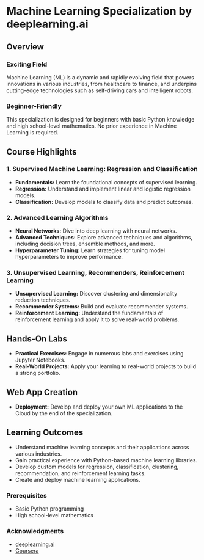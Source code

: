 # Machine Learning Specialization by deeplearning.ai

## Overview

### Exciting Field
Machine Learning (ML) is a dynamic and rapidly evolving field that powers innovations in various industries, from healthcare to finance, and underpins cutting-edge technologies such as self-driving cars and intelligent robots.

### Beginner-Friendly
This specialization is designed for beginners with basic Python knowledge and high school-level mathematics. No prior experience in Machine Learning is required.

## Course Highlights

### 1. Supervised Machine Learning: Regression and Classification
- **Fundamentals:** Learn the foundational concepts of supervised learning.
- **Regression:** Understand and implement linear and logistic regression models.
- **Classification:** Develop models to classify data and predict outcomes.

### 2. Advanced Learning Algorithms
- **Neural Networks:** Dive into deep learning with neural networks.
- **Advanced Techniques:** Explore advanced techniques and algorithms, including decision trees, ensemble methods, and more.
- **Hyperparameter Tuning:** Learn strategies for tuning model hyperparameters to improve performance.

### 3. Unsupervised Learning, Recommenders, Reinforcement Learning
- **Unsupervised Learning:** Discover clustering and dimensionality reduction techniques.
- **Recommender Systems:** Build and evaluate recommender systems.
- **Reinforcement Learning:** Understand the fundamentals of reinforcement learning and apply it to solve real-world problems.

## Hands-On Labs
- **Practical Exercises:** Engage in numerous labs and exercises using Jupyter Notebooks.
- **Real-World Projects:** Apply your learning to real-world projects to build a strong portfolio.

## Web App Creation
- **Deployment:** Develop and deploy your own ML applications to the Cloud by the end of the specialization.

## Learning Outcomes
- Understand machine learning concepts and their applications across various industries.
- Gain practical experience with Python-based machine learning libraries.
- Develop custom models for regression, classification, clustering, recommendation, and reinforcement learning tasks.
- Create and deploy machine learning applications.

### Prerequisites
- Basic Python programming
- High school-level mathematics

### Acknowledgments
- [deeplearning.ai](https://www.deeplearning.ai/)
- [Coursera](https://www.coursera.org/)
